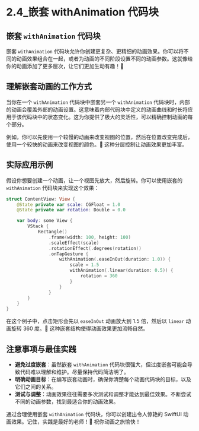 ﻿# 2.4_嵌套 withAnimation 代码块

## 嵌套 `withAnimation` 代码块

嵌套 `withAnimation` 代码块允许你创建更复杂、更精细的动画效果。你可以将不同的动画效果组合在一起，或者为动画的不同阶段设置不同的动画参数。这就像给你的动画添加了更多层次，让它们更加生动有趣！🎉

## 理解嵌套动画的工作方式

当你在一个 `withAnimation` 代码块中嵌套另一个 `withAnimation` 代码块时，内部的动画会覆盖外部的动画设置。这意味着内部代码块中定义的动画曲线和时长将应用于该代码块中的状态变化。这为你提供了极大的灵活性，可以精确控制动画的每个部分。

例如，你可以先使用一个较慢的动画来改变视图的位置，然后在位置改变完成后，使用一个较快的动画来改变视图的颜色。🎨 这种分层控制让动画效果更加丰富。

## 实际应用示例

假设你想要创建一个动画，让一个视图先放大，然后旋转。你可以使用嵌套的 `withAnimation` 代码块来实现这个效果：

```swift
struct ContentView: View {
    @State private var scale: CGFloat = 1.0
    @State private var rotation: Double = 0.0

    var body: some View {
        VStack {
            Rectangle()
                .frame(width: 100, height: 100)
                .scaleEffect(scale)
                .rotationEffect(.degrees(rotation))
                .onTapGesture {
                    withAnimation(.easeInOut(duration: 1.0)) {
                        scale = 1.5
                        withAnimation(.linear(duration: 0.5)) {
                            rotation = 360
                        }
                    }
                }
        }
    }
}
```

在这个例子中，点击矩形会先以 `easeInOut` 动画放大到 1.5 倍，然后以 `linear` 动画旋转 360 度。🚀 这种嵌套结构使得动画效果更加流畅自然。

## 注意事项与最佳实践

*   **避免过度嵌套**：虽然嵌套 `withAnimation` 代码块很强大，但过度嵌套可能会导致代码难以理解和维护。尽量保持代码简洁明了。
*   **明确动画目标**：在编写嵌套动画时，确保你清楚每个动画代码块的目标，以及它们之间的关系。
*   **测试与调整**：动画效果往往需要多次测试和调整才能达到最佳效果。不断尝试不同的动画参数，找到最适合你的动画效果。

通过合理使用嵌套 `withAnimation` 代码块，你可以创建出令人惊艳的 SwiftUI 动画效果。记住，实践是最好的老师！💪 祝你动画之旅愉快！


